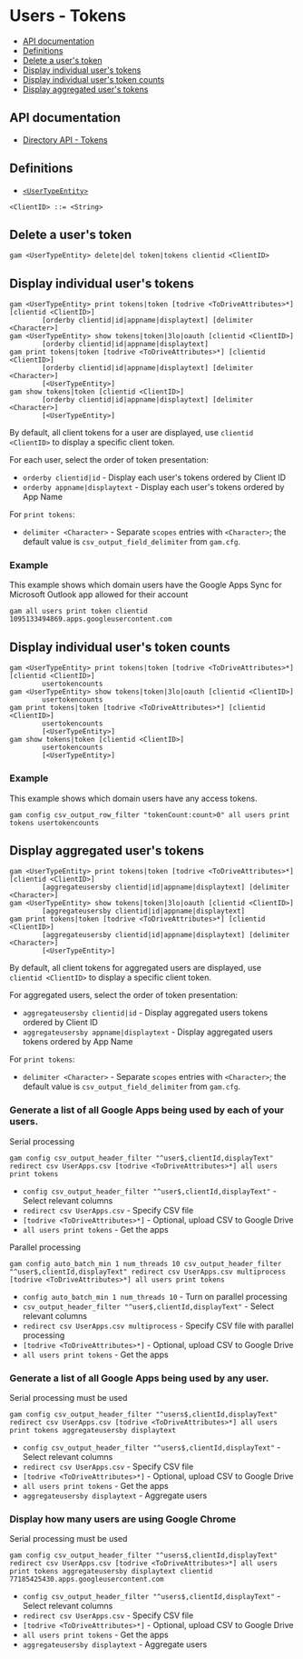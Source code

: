 # Users - Tokens
- [API documentation](#api-documentation)
- [Definitions](#definitions)
- [Delete a user's token](#delete-a-users-token)
- [Display individual user's tokens](#display-individual-users-tokens)
- [Display individual user's token counts](#display-individual-users-token-counts)
- [Display aggregated user's tokens](#display-aggregated-users-tokens)

## API documentation
* [Directory API - Tokens](https://developers.google.com/admin-sdk/directory/reference/rest/v1/tokens)

## Definitions
* [`<UserTypeEntity>`](Collections-of-Users)

```
<ClientID> ::= <String>
```
## Delete a user's token
```
gam <UserTypeEntity> delete|del token|tokens clientid <ClientID>
```
## Display individual user's tokens
```
gam <UserTypeEntity> print tokens|token [todrive <ToDriveAttributes>*] [clientid <ClientID>]
        [orderby clientid|id|appname|displaytext] [delimiter <Character>]
gam <UserTypeEntity> show tokens|token|3lo|oauth [clientid <ClientID>]
        [orderby clientid|id|appname|displaytext]
gam print tokens|token [todrive <ToDriveAttributes>*] [clientid <ClientID>]
        [orderby clientid|id|appname|displaytext] [delimiter <Character>]
        [<UserTypeEntity>]
gam show tokens|token [clientid <ClientID>]
        [orderby clientid|id|appname|displaytext] [delimiter <Character>]
        [<UserTypeEntity>]
```
By default, all client tokens for a user are displayed, use `clientid <ClientID>` to display a specific client token.

For each user, select the order of token presentation:
* `orderby clientid|id` - Display each user's tokens ordered by Client ID
* `orderby appname|displaytext` - Display each user's tokens ordered by App Name

For `print tokens`:
* `delimiter <Character>` - Separate `scopes` entries with `<Character>`; the default value is `csv_output_field_delimiter` from `gam.cfg`.

### Example
This example shows which domain users have the Google Apps Sync for Microsoft Outlook app allowed for their account
```
gam all users print token clientid 1095133494869.apps.googleusercontent.com
```

## Display individual user's token counts
```
gam <UserTypeEntity> print tokens|token [todrive <ToDriveAttributes>*] [clientid <ClientID>]
        usertokencounts
gam <UserTypeEntity> show tokens|token|3lo|oauth [clientid <ClientID>]
        usertokencounts
gam print tokens|token [todrive <ToDriveAttributes>*] [clientid <ClientID>]
        usertokencounts
        [<UserTypeEntity>]
gam show tokens|token [clientid <ClientID>]
        usertokencounts
        [<UserTypeEntity>]
```

### Example
This example shows which domain users have any access tokens.
```
gam config csv_output_row_filter "tokenCount:count>0" all users print tokens usertokencounts
```

## Display aggregated user's tokens
```
gam <UserTypeEntity> print tokens|token [todrive <ToDriveAttributes>*] [clientid <ClientID>]
        [aggregateusersby clientid|id|appname|displaytext] [delimiter <Character>]
gam <UserTypeEntity> show tokens|token|3lo|oauth [clientid <ClientID>]
        [aggregateusersby clientid|id|appname|displaytext]
gam print tokens|token [todrive <ToDriveAttributes>*] [clientid <ClientID>]
        [aggregateusersby clientid|id|appname|displaytext] [delimiter <Character>]
        [<UserTypeEntity>]
```
By default, all client tokens for aggregated users are displayed, use `clientid <ClientID>` to display a specific client token.

For aggregated users, select the order of token presentation:
* `aggregateusersby clientid|id` - Display aggregated users tokens ordered by Client ID
* `aggregateusersby appname|displaytext` - Display aggregated users tokens ordered by App Name

For `print tokens`:
* `delimiter <Character>` - Separate `scopes` entries with `<Character>`; the default value is `csv_output_field_delimiter` from `gam.cfg`.

### Generate a list of all Google Apps being used by each of your users.

Serial processing
```
gam config csv_output_header_filter "^user$,clientId,displayText" redirect csv UserApps.csv [todrive <ToDriveAttributes>*] all users print tokens
```
* `config csv_output_header_filter "^user$,clientId,displayText"` - Select relevant columns
* `redirect csv UserApps.csv` - Specify CSV file
* `[todrive <ToDriveAttributes>*]` - Optional, upload CSV to Google Drive
* `all users print tokens` - Get the apps

Parallel processing
```
gam config auto_batch_min 1 num_threads 10 csv_output_header_filter "^user$,clientId,displayText" redirect csv UserApps.csv multiprocess [todrive <ToDriveAttributes>*] all users print tokens
```
* `config auto_batch_min 1 num_threads 10` - Turn on parallel processing
* `csv_output_header_filter "^user$,clientId,displayText"` - Select relevant columns
* `redirect csv UserApps.csv multiprocess` - Specify CSV file with parallel processing
* `[todrive <ToDriveAttributes>*]` - Optional, upload CSV to Google Drive
* `all users print tokens` - Get the apps

### Generate a list of all Google Apps being used by any user.
Serial processing must be used
```
gam config csv_output_header_filter "^users$,clientId,displayText" redirect csv UserApps.csv [todrive <ToDriveAttributes>*] all users print tokens aggregateusersby displaytext
```
* `config csv_output_header_filter "^users$,clientId,displayText"` - Select relevant columns
* `redirect csv UserApps.csv` - Specify CSV file
* `[todrive <ToDriveAttributes>*]` - Optional, upload CSV to Google Drive
* `all users print tokens` - Get the apps
* `aggregateusersby displaytext` - Aggregate users

### Display how many users are using Google Chrome
Serial processing must be used
```
gam config csv_output_header_filter "^users$,clientId,displayText" redirect csv UserApps.csv [todrive <ToDriveAttributes>*] all users print tokens aggregateusersby displaytext clientid 77185425430.apps.googleusercontent.com
```
* `config csv_output_header_filter "^users$,clientId,displayText"` - Select relevant columns
* `redirect csv UserApps.csv` - Specify CSV file
* `[todrive <ToDriveAttributes>*]` - Optional, upload CSV to Google Drive
* `all users print tokens` - Get the apps
* `aggregateusersby displaytext` - Aggregate users
